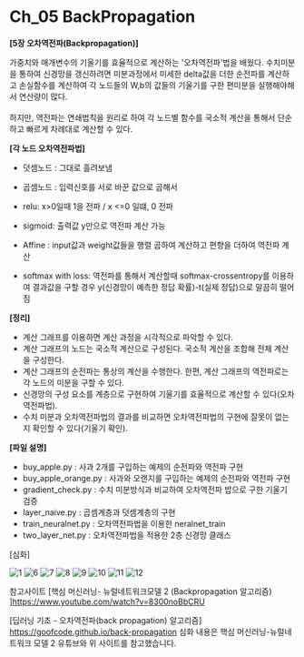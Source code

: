 # Ch_05 BackPropagation

**[5장 오차역전파(Backpropagation)]**


가중치와 매개변수의 기울기를 효율적으로 계산하는 '오차역전파'법을 배웠다. 
수치미분을 통하여 신경망을 갱신하려면 미분과정에서 미세한 delta값을 더한 순전파를 계산하고 손실함수를 계산하여 각 노드들의 W,b의 값들의 기울기를 구한 편미분을 실행해야해서 연산량이 많다.
<br>
<br>
하지만, 역전파는 연쇄법칙을 원리로 하여 각 노드별 함수를 국소적 계산을 통해서 단순하고 빠르게 차례대로 계산할 수 있다. <br>

**[각 노드 오차역전파법]**

- 덧셈노드 : 그대로 흘려보냄

- 곱셈노드 : 입력신호를 서로 바꾼 값으로 곱해서
- relu: x>0일때 1을 전파 / x <=0 일떄, 0 전파
- sigmoid: 출력값 y만으로 역전파 계산 가능
- Affine : input값과 weight값들을 행렬 곱하여 계산하고 편향을 더하여 역전파 계산 
- softmax with loss: 역전파를 통해서 계산할때 softmax-crossentropy를 이용하여 결과값을 구할 경우  y(신경망이 예측한 정답 확률)-t(실제 정답)으로 말끔히 떨어짐

**[정리]**

- 계산 그래프를 이용하면 계산 과정을 시각적으로 파악할 수 있다.
- 계산 그래프의 노드는 국소적 계산으로 구성된다. 국소적 계산을 조합해 전체 계산을 구성한다.
- 계산 그래프의 순전파는 통상의 계산을 수행한다. 한편, 계산 그래프의 역전파로는 각 노드의 미분을 구할 수 있다.
- 신경망의 구성 요소를 계층으로 구현하여 기울기를 효율적으로 계산할 수 있다(오차역전파법).
- 수치 미분과 오차역전파법의 결과를 비교하면 오차역전파법의 구현에 잘못이 없는지 확인할 수 있다(기울기 확인).

**[파일 설명]**
- buy_apple.py : 사과 2개를 구입하는 예제의 순전파와 역전파 구현
- buy_apple_orange.py : 사과와 오랜지를 구입하는 예제의 순전파와 역전파 구현
- gradient_check.py : 수치 미분방식과 비교하여 오차역전파 밥으로 구한 기울기 검증
- layer_naive.py : 곱셈계층과 덧셈계층의 구현
- train_neuralnet.py : 오차역전파법을 이용한 neralnet_train
- two_layer_net.py : 오차역전파법을 적용한 2층 신경망 클래스

[심화]

![1](https://user-images.githubusercontent.com/63804074/104217554-e46ea100-547e-11eb-8737-3ff363ef0896.jpg)
![6](https://user-images.githubusercontent.com/63804074/104217559-e59fce00-547e-11eb-8cae-729c35eb8ac4.jpg)
![7](https://user-images.githubusercontent.com/63804074/104217560-e6386480-547e-11eb-960b-a093279dea53.jpg)
![8](https://user-images.githubusercontent.com/63804074/104217563-e6386480-547e-11eb-84d3-6bf4096e4a29.jpg)
![9](https://user-images.githubusercontent.com/63804074/104217566-e6d0fb00-547e-11eb-8dc5-77aa017bbb2c.jpg)
![10](https://user-images.githubusercontent.com/63804074/104217569-e6d0fb00-547e-11eb-951d-c44c0825773d.jpg)
![11](https://user-images.githubusercontent.com/63804074/104217573-e7699180-547e-11eb-8cf1-a4c50bc788c4.jpg)
![12](https://user-images.githubusercontent.com/63804074/104217574-e8022800-547e-11eb-9c03-3c2368d9af6c.jpg)

참고사이트
[핵심 머신러닝- 뉴럴네트워크모델 2 (Backpropagation 알고리즘)
]https://www.youtube.com/watch?v=8300noBbCRU

[딥러닝 기초 - 오차역전파(back propagation) 알고리즘] https://goofcode.github.io/back-propagation
심화 내용은 핵심 머신러닝-뉴럴네트워크 모델 2 유튜브와 위 사이트를 참고했습니다.

